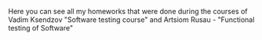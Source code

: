 Here you can see all my homeworks that were done during the courses of Vadim Ksendzov "Software testing course" and Artsiom Rusau - "Functional testing of Software"
